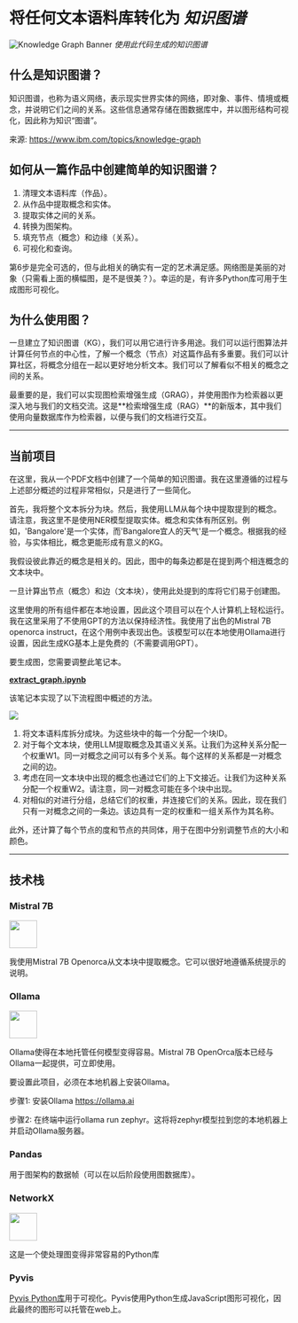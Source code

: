 # 将任何文本语料库转化为 *知识图谱*

![Knowledge Graph Banner](./assets/iShot_2023-12-13_18.56.17.png)
*使用此代码生成的知识图谱* 


## 什么是知识图谱？
知识图谱，也称为语义网络，表示现实世界实体的网络，即对象、事件、情境或概念，并说明它们之间的关系。这些信息通常存储在图数据库中，并以图形结构可视化，因此称为知识“图谱”。

来源: https://www.ibm.com/topics/knowledge-graph

## 如何从一篇作品中创建简单的知识图谱？
1. 清理文本语料库（作品）。
2. 从作品中提取概念和实体。
3. 提取实体之间的关系。
4. 转换为图架构。
5. 填充节点（概念）和边缘（关系）。
6. 可视化和查询。

第6步是完全可选的，但与此相关的确实有一定的艺术满足感。网络图是美丽的对象（只需看上面的横幅图，是不是很美？）。幸运的是，有许多Python库可用于生成图形可视化。

## 为什么使用图？
一旦建立了知识图谱（KG），我们可以用它进行许多用途。我们可以运行图算法并计算任何节点的中心性，了解一个概念（节点）对这篇作品有多重要。我们可以计算社区，将概念分组在一起以更好地分析文本。我们可以了解看似不相关的概念之间的关系。

最重要的是，我们可以实现图检索增强生成（GRAG），并使用图作为检索器以更深入地与我们的文档交流。这是**检索增强生成（RAG）**的新版本，其中我们使用向量数据库作为检索器，以便与我们的文档进行交互。

---

## 当前项目
在这里，我从一个PDF文档中创建了一个简单的知识图谱。我在这里遵循的过程与上述部分概述的过程非常相似，只是进行了一些简化。

首先，我将整个文本拆分为块。然后，我使用LLM从每个块中提取提到的概念。请注意，我这里不是使用NER模型提取实体。概念和实体有所区别。例如，'Bangalore'是一个实体，而'Bangalore宜人的天气'是一个概念。根据我的经验，与实体相比，概念更能形成有意义的KG。

我假设彼此靠近的概念是相关的。因此，图中的每条边都是在提到两个相连概念的文本块中。

一旦计算出节点（概念）和边（文本块），使用此处提到的库将它们易于创建图。

这里使用的所有组件都在本地设置，因此这个项目可以在个人计算机上轻松运行。我在这里采用了不使用GPT的方法以保持经济性。我使用了出色的Mistral 7B openorca instruct，在这个用例中表现出色。该模型可以在本地使用Ollama进行设置，因此生成KG基本上是免费的（不需要调用GPT）。

要生成图，您需要调整此笔记本。

**[extract_graph.ipynb](./extract_graph.ipynb)**

该笔记本实现了以下流程图中概述的方法。

<img src="./assets/iShot_2023-12-13_18.53.05.png"/>

1. 将文本语料库拆分成块。为这些块中的每一个分配一个块ID。
2. 对于每个文本块，使用LLM提取概念及其语义关系。让我们为这种关系分配一个权重W1。同一对概念之间可以有多个关系。每个这样的关系都是一对概念之间的边。
3. 考虑在同一文本块中出现的概念也通过它们的上下文接近。让我们为这种关系分配一个权重W2。请注意，同一对概念可能在多个块中出现。
4. 对相似的对进行分组，总结它们的权重，并连接它们的关系。因此，现在我们只有一对概念之间的一条边。该边具有一定的权重和一组关系作为其名称。

此外，还计算了每个节点的度和节点的共同体，用于在图中分别调整节点的大小和颜色。



---
## 技术栈

### Mistral 7B
<a href="https://mistral.ai/news/announcing-mistral-7b/"><img src="https://mistral.ai/images/logo_hubc88c4ece131b91c7cb753f40e9e1cc5_2589_256x0_resize_q97_h2_lanczos_3.webp" height=50 /></a>

我使用Mistral 7B Openorca从文本块中提取概念。它可以很好地遵循系统提示的说明。

### Ollama
<a href="https://ollama.ai"><img src='https://github.com/jmorganca/ollama/assets/3325447/0d0b44e2-8f4a-4e99-9b52-a5c1c741c8f7 ' height='50'/></a>

Ollama使得在本地托管任何模型变得容易。Mistral 7B OpenOrca版本已经与Ollama一起提供，可立即使用。

要设置此项目，必须在本地机器上安装Ollama。

步骤1: 安装Ollama https://ollama.ai

步骤2: 在终端中运行ollama run zephyr。这将将zephyr模型拉到您的本地机器上并启动Ollama服务器。

### Pandas 
用于图架构的数据帧（可以在以后阶段使用图数据库）。

### NetworkX 
<a href="https://networkx.org"><img src="https://networkx.org/_static/networkx_logo.svg" height=50 /><a/>

这是一个使处理图变得非常容易的Python库

### Pyvis
[Pyvis Python库](https://github.com/WestHealth/pyvis/tree/master)用于可视化。Pyvis使用Python生成JavaScript图形可视化，因此最终的图形可以托管在web上。
